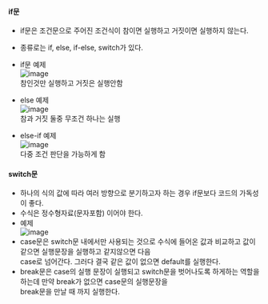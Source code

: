 #### if문  
  - if문은 조건문으로 주어진 조건식이 참이면 실행하고 거짓이면 실행하지 않는다.  
  - 종류로는 if, else, if-else, switch가 있다.
  - if문 예제  
  ![image](https://user-images.githubusercontent.com/67041069/85701822-c2971200-b718-11ea-93b5-4773302c3240.png)  
  참인것만 실행하고 거짓은 실행안함  
  
  - else 예제  
  ![image](https://user-images.githubusercontent.com/67041069/85702279-346f5b80-b719-11ea-897a-85bbfaa53a00.png)  
  참과 거짓 둘중 무조건 하나는 실행  
  
  - else-if 예제  
  ![image](https://user-images.githubusercontent.com/67041069/85702923-d68f4380-b719-11ea-8e54-9a7f5c6c7f91.png)  
  다중 조건 판단을 가능하게 함  
  
#### switch문  
  - 하나의 식의 값에 따라 여러 방향으로 분기하고자 하는 경우 if문보다 코드의 가독성이 좋다.   
  - 수식은 정수형자료(문자포함) 이어야 한다.
  - 예제  
  ![image](https://user-images.githubusercontent.com/67041069/85703660-895fa180-b71a-11ea-9dab-0932cd0ee135.png)  
  - case문은 switch문 내에서만 사용되는 것으로 수식에 들어온 값과 비교하고 값이 같으면 실행문장을 실행하고 같지않으면 다음  
  case로 넘어간다. 그러다 결국 같은 값이 없으면 default를 실행한다.  
  - break문은 case의 실행 문장이 실행되고 switch문을 벗어나도록 하게하는 역할을하는데 만약 break가 없으면 case문의 실행문장을  
  break문을 만날 때 까지 실행한다.
  
  
  

  
